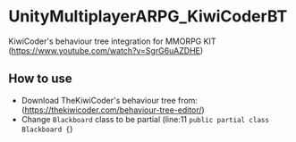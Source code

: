 # UnityMultiplayerARPG_KiwiCoderBT
KiwiCoder's behaviour tree integration for MMORPG KIT (https://www.youtube.com/watch?v=SgrG6uAZDHE)

## How to use
- Download TheKiwiCoder's behaviour tree from: (https://thekiwicoder.com/behaviour-tree-editor/)
- Change `Blackboard` class to be partial (line:11 `public partial class Blackboard {`)
